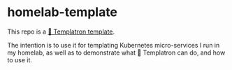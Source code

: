 # homelab-template

This repo is a [🤖 Templatron template](https://github.com/charlesthomas/templatron).

The intention is to use it for templating Kubernetes micro-services I run in my homelab, as well as to demonstrate what 🤖 Templatron can do, and how to use it.
